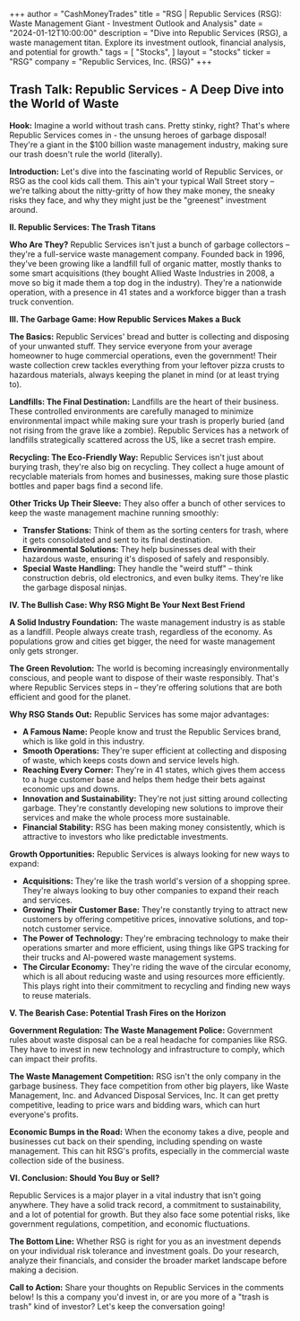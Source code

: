 +++
author = "CashMoneyTrades"
title = "RSG |  Republic Services (RSG): Waste Management Giant - Investment Outlook and Analysis"
date = "2024-01-12T10:00:00"
description = "Dive into Republic Services (RSG), a waste management titan. Explore its investment outlook, financial analysis, and potential for growth."
tags = [
"Stocks",
]
layout = "stocks"
ticker = "RSG"
company = "Republic Services, Inc. (RSG)"
+++
        


##  Trash Talk: Republic Services - A Deep Dive into the World of Waste

**Hook:**  Imagine a world without trash cans.  Pretty stinky, right? That's where Republic Services comes in - the unsung heroes of garbage disposal! They're a giant in the $100 billion waste management industry, making sure our trash doesn't rule the world (literally).  

**Introduction:** Let's dive into the fascinating world of Republic Services, or RSG as the cool kids call them. This ain't your typical Wall Street story – we're talking about the nitty-gritty of how they make money, the sneaky risks they face, and why they might just be the "greenest" investment around.  

**II. Republic Services:  The Trash Titans**

**Who Are They?** Republic Services isn't just a bunch of garbage collectors – they're a full-service waste management company. Founded back in 1996, they've been growing like a landfill full of organic matter, mostly thanks to some smart acquisitions (they bought Allied Waste Industries in 2008, a move so big it made them a top dog in the industry).  They're a nationwide operation, with a presence in 41 states and a workforce bigger than a trash truck convention.

**III.  The Garbage Game: How Republic Services Makes a Buck**

**The Basics:** Republic Services' bread and butter is collecting and disposing of your unwanted stuff. They service everyone from your average homeowner to huge commercial operations, even the government! Their waste collection crew tackles everything from your leftover pizza crusts to hazardous materials, always keeping the planet in mind (or at least trying to). 

**Landfills:  The Final Destination:** Landfills are the heart of their business. These controlled environments are carefully managed to minimize environmental impact while making sure your trash is properly buried (and not rising from the grave like a zombie). Republic Services has a network of landfills strategically scattered across the US, like a secret trash empire.

**Recycling:  The Eco-Friendly Way:**  Republic Services isn't just about burying trash, they're also big on recycling. They collect a huge amount of recyclable materials from homes and businesses, making sure those plastic bottles and paper bags find a second life.  

**Other Tricks Up Their Sleeve:** They also offer a bunch of other services to keep the waste management machine running smoothly:

* **Transfer Stations:** Think of them as the sorting centers for trash, where it gets consolidated and sent to its final destination.  
* **Environmental Solutions:** They help businesses deal with their hazardous waste, ensuring it's disposed of safely and responsibly.
* **Special Waste Handling:** They handle the "weird stuff" – think construction debris, old electronics, and even bulky items. They're like the garbage disposal ninjas.

**IV.  The Bullish Case:  Why RSG Might Be Your Next Best Friend**

**A Solid Industry Foundation:** The waste management industry is as stable as a landfill.  People always create trash, regardless of the economy.  As populations grow and cities get bigger, the need for waste management only gets stronger.  

**The Green Revolution:**  The world is becoming increasingly environmentally conscious, and people want to dispose of their waste responsibly.  That's where Republic Services steps in – they're offering solutions that are both efficient and good for the planet.

**Why RSG Stands Out:** Republic Services has some major advantages:

* **A Famous Name:**  People know and trust the Republic Services brand, which is like gold in this industry.  
* **Smooth Operations:** They're super efficient at collecting and disposing of waste, which keeps costs down and service levels high.
* **Reaching Every Corner:**  They're in 41 states, which gives them access to a huge customer base and helps them hedge their bets against economic ups and downs.
* **Innovation and Sustainability:** They're not just sitting around collecting garbage. They're constantly developing new solutions to improve their services and make the whole process more sustainable. 
* **Financial Stability:** RSG has been making money consistently, which is attractive to investors who like predictable investments.

**Growth Opportunities:**  Republic Services is always looking for new ways to expand:

* **Acquisitions:**  They're like the trash world's version of a shopping spree. They're always looking to buy other companies to expand their reach and services.
* **Growing Their Customer Base:**  They're constantly trying to attract new customers by offering competitive prices, innovative solutions, and top-notch customer service.
* **The Power of Technology:**  They're embracing technology to make their operations smarter and more efficient, using things like GPS tracking for their trucks and AI-powered waste management systems.
* **The Circular Economy:** They're riding the wave of the circular economy, which is all about reducing waste and using resources more efficiently. This plays right into their commitment to recycling and finding new ways to reuse materials.  

**V.  The Bearish Case:  Potential Trash Fires on the Horizon**

**Government Regulation:  The Waste Management Police:**  Government rules about waste disposal can be a real headache for companies like RSG.  They have to invest in new technology and infrastructure to comply, which can impact their profits.

**The Waste Management Competition:**  RSG isn't the only company in the garbage business. They face competition from other big players, like Waste Management, Inc. and Advanced Disposal Services, Inc.  It can get pretty competitive, leading to price wars and bidding wars, which can hurt everyone's profits.  

**Economic Bumps in the Road:**  When the economy takes a dive, people and businesses cut back on their spending, including spending on waste management.  This can hit RSG's profits, especially in the commercial waste collection side of the business.

**VI.  Conclusion:  Should You Buy or Sell?**

Republic Services is a major player in a vital industry that isn't going anywhere. They have a solid track record, a commitment to sustainability, and a lot of potential for growth. But they also face some potential risks, like government regulations, competition, and economic fluctuations.

**The Bottom Line:**  Whether RSG is right for you as an investment depends on your individual risk tolerance and investment goals.  Do your research, analyze their financials, and consider the broader market landscape before making a decision. 

**Call to Action:** Share your thoughts on Republic Services in the comments below!  Is this a company you'd invest in, or are you more of a "trash is trash" kind of investor? Let's keep the conversation going!  

        